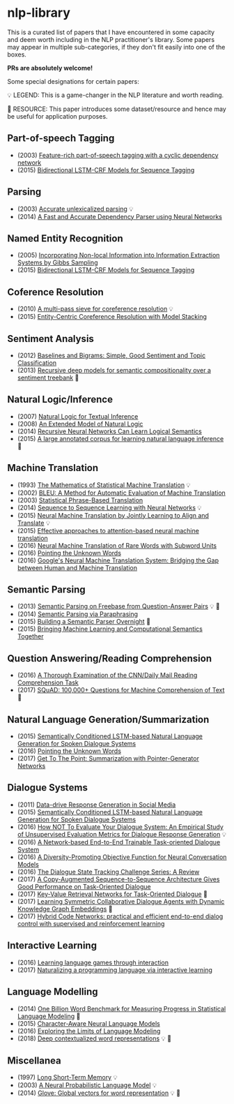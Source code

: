 # nlp-library
This is a curated list of papers that I have encountered in some capacity and deem worth including in the NLP practitioner's library. Some papers may appear in multiple sub-categories, if they don't fit easily into one of the boxes.

**PRs are absolutely welcome!**

Some special designations for certain papers:

:bulb: LEGEND: This is a game-changer in the NLP literature and worth reading.

:vhs: RESOURCE: This paper introduces some dataset/resource and hence may be useful for application purposes.


## Part-of-speech Tagging
* (2003) [Feature-rich part-of-speech tagging with a cyclic dependency network](https://nlp.stanford.edu/pubs/tagging.pdf)
* (2015) [Bidirectional LSTM-CRF Models for Sequence Tagging](https://arxiv.org/abs/1508.01991)

## Parsing
* (2003) [Accurate unlexicalized parsing](https://people.eecs.berkeley.edu/~klein/papers/unlexicalized-parsing.pdf) :bulb:
* (2014) [A Fast and Accurate Dependency Parser using Neural Networks](cs.stanford.edu/~danqi/papers/emnlp2014.pdf)

## Named Entity Recognition
* (2005) [Incorporating Non-local Information into Information Extraction Systems by Gibbs Sampling](http://nlp.stanford.edu/~manning/papers/gibbscrf3.pdf)
* (2015) [Bidirectional LSTM-CRF Models for Sequence Tagging](https://arxiv.org/abs/1508.01991)

## Coference Resolution
* (2010) [A multi-pass sieve for coreference resolution](https://nlp.stanford.edu/pubs/conllst2011-coref.pdf) :bulb:
* (2015) [Entity-Centric Coreference Resolution with Model Stacking](http://cs.stanford.edu/~kevclark/resources/clark-manning-acl15-entity.pdf) 

## Sentiment Analysis
* (2012) [Baselines and Bigrams: Simple, Good Sentiment and Topic Classification](https://www.aclweb.org/anthology/P12-2018)
* (2013) [Recursive deep models for semantic compositionality over a sentiment treebank](https://nlp.stanford.edu/~socherr/EMNLP2013_RNTN.pdf) :vhs:

## Natural Logic/Inference
* (2007) [Natural Logic for Textual Inference](https://nlp.stanford.edu/pubs/natlog-wtep07.pdf)
* (2008) [An Extended Model of Natural Logic](dl.acm.org/citation.cfm?id=1693772)
* (2014) [Recursive Neural Networks Can Learn Logical Semantics](https://arxiv.org/abs/1406.1827)
* (2015) [A large annotated corpus for learning natural language inference](http://nlp.stanford.edu/pubs/snli_paper.pdf) :vhs:

## Machine Translation
* (1993) [The Mathematics of Statistical Machine Translation](www.aclweb.org/anthology/J93-2003) :bulb:
* (2002) [BLEU: A Method for Automatic Evaluation of Machine Translation](www.aclweb.org/anthology/P02-1040.pdf)
* (2003) [Statistical Phrase-Based Translation](http://dl.acm.org/citation.cfm?id=1073462)
* (2014) [Sequence to Sequence Learning with Neural Networks](https://arxiv.org/pdf/1409.3215.pdf) :bulb:
* (2015) [Neural Machine Translation by Jointly Learning to Align and Translate](https://arxiv.org/abs/1409.0473) :bulb:
* (2015) [Effective approaches to attention-based neural machine translation](https://arxiv.org/abs/1508.04025)
* (2016) [Neural Machine Translation of Rare Words with Subword Units](https://arxiv.org/pdf/1508.07909.pdf)
* (2016) [Pointing the Unknown Words](www.aclweb.org/anthology/P16-1014)
* (2016) [Google's Neural Machine Translation System: Bridging the Gap between Human and Machine Translation](https://arxiv.org/abs/1609.08144)

## Semantic Parsing
* (2013) [Semantic Parsing on Freebase from Question-Answer Pairs](www.aclweb.org/anthology/D13-1160) :bulb: :vhs:
* (2014) [Semantic Parsing via Paraphrasing](http://aclweb.org/anthology/P14-1133)
* (2015) [Building a Semantic Parser Overnight](https://cs.stanford.edu/~pliang/papers/overnight-acl2015.pdf) :vhs:
* (2015) [Bringing Machine Learning and Computational Semantics Together](http://www.stanford.edu/~cgpotts/manuscripts/liang-potts-semantics.pdf)

## Question Answering/Reading Comprehension
* (2016) [A Thorough Examination of the CNN/Daily Mail Reading Comprehension Task](https://arxiv.org/abs/1606.02858)
* (2017) [SQuAD: 100,000+ Questions for Machine Comprehension of Text](https://arxiv.org/abs/1606.05250) :vhs:

## Natural Language Generation/Summarization
* (2015) [Semantically Conditioned LSTM-based Natural Language Generation for Spoken Dialogue Systems](https://arxiv.org/abs/1508.01745)
* (2016) [Pointing the Unknown Words](https://arxiv.org/abs/1603.08148)
* (2017) [Get To The Point: Summarization with Pointer-Generator Networks](https://arxiv.org/abs/1704.04368)

## Dialogue Systems
* (2011) [Data-drive Response Generation in Social Media](http://dl.acm.org/citation.cfm?id=2145500)
* (2015) [Semantically Conditioned LSTM-based Natural Language Generation for Spoken Dialogue Systems](https://arxiv.org/abs/1508.01745)
* (2016) [How NOT To Evaluate Your Dialogue System: An Empirical Study of Unsupervised Evaluation Metrics for Dialogue Response Generation](https://arxiv.org/abs/1603.08023) :bulb:
* (2016) [A Network-based End-to-End Trainable Task-oriented Dialogue System](https://arxiv.org/abs/1604.04562)
* (2016) [A Diversity-Promoting Objective Function for Neural Conversation Models](https://arxiv.org/abs/1510.03055)
* (2016) [The Dialogue State Tracking Challenge Series: A Review](https://pdfs.semanticscholar.org/4ba3/39bd571585fadb1fb1d14ef902b6784f574f.pdf)
* (2017) [A Copy-Augmented Sequence-to-Sequence Architecture Gives Good Performance on Task-Oriented Dialogue](https://arxiv.org/abs/1701.04024)
* (2017) [Key-Value Retrieval Networks for Task-Oriented Dialogue](https://arxiv.org/abs/1705.05414) :vhs:
* (2017) [Learning Symmetric Collaborative Dialogue Agents with Dynamic Knowledge Graph Embeddings](https://arxiv.org/abs/1704.07130) :vhs:
* (2017) [Hybrid Code Networks: practical and efficient end-to-end dialog control with supervised and reinforcement learning](https://arxiv.org/abs/1702.03274)

## Interactive Learning
* (2016) [Learning language games through interaction](http://arxiv.org/abs/1606.02447)
* (2017) [Naturalizing a programming language via interactive learning](https://arxiv.org/abs/1704.06956)

## Language Modelling
* (2014) [One Billion Word Benchmark for Measuring Progress in Statistical Language Modeling](https://arxiv.org/abs/1312.3005) :vhs:
* (2015) [Character-Aware Neural Language Models](https://arxiv.org/abs/1508.06615)
* (2016) [Exploring the Limits of Language Modeling](https://arxiv.org/abs/1602.02410)
* (2018) [Deep contextualized word representations](https://arxiv.org/abs/1802.05365) :bulb: :vhs:

## Miscellanea
* (1997) [Long Short-Term Memory](www.bioinf.jku.at/publications/older/2604.pdf) :bulb:
* (2003) [A Neural Probabilistic Language Model](www.jmlr.org/papers/volume3/bengio03a/bengio03a.pdf) :bulb:
* (2014) [Glove: Global vectors for word representation](https://nlp.stanford.edu/pubs/glove.pdf) :bulb: :vhs:

